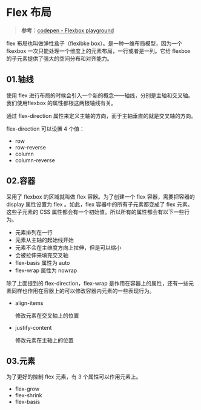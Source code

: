 # Flex 布局

> **参考：**[codepen - Flexbox playground](https://codepen.io/enxaneta/pen/adLPwv)

flex 布局也叫做弹性盒子（flexibke box）。是一种一维布局模型，因为一个 fkexbox 一次只能处理一个维度上的元素布局，一行或者是一列。它给 flexbox 的子元素提供了强大的空间分布和对齐能力。

## 01.轴线

使用 flex 进行布局的时候会引入一个新的概念——轴线，分别是主轴和交叉轴。我们使用flexbox 的属性都根这两根轴线有关。

通过 flex-direction 属性来定义主轴的方向，而于主轴垂直的就是交叉轴的方向。

flex-direction 可以设置 4 个值：

- row
- row-reverse
- column
- column-reverse

## 02.容器

采用了 flexbox 的区域就叫做 flex 容器。为了创建一个 flex 容器，需要把容器的 display 属性设置为 flex 。如此，flex 容器中的所有子元素都变成了 flex 元素。这些子元素的 CSS 属性都会有一个初始值。所以所有的属性都会有以下一些行为。

- 元素排列在一行
- 元素从主轴的起始线开始
- 元素不会在主维度方向上拉伸，但是可以缩小
- 会被拉伸来填充交叉轴
- flex-basis 属性为 auto
- flex-wrap 属性为 nowrap

除了上面提到的  flex-direction，flex-wrap 是作用在容器上的属性，还有一些元素同样也作用在容器上的可以修改容器内元素的一些表现行为。

- align-items 

  修改元素在交叉轴上的位置

- justify-content

  修改元素在主轴上的位置

## 03.元素

为了更好的控制 flex 元素，有 3 个属性可以作用元素上。

- flex-grow
- flex-shrink
- flex-basis

